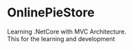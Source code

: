 # OnlinePieStore
Learning .NetCore with MVC Architecture.<br/>
This for the learning and development
